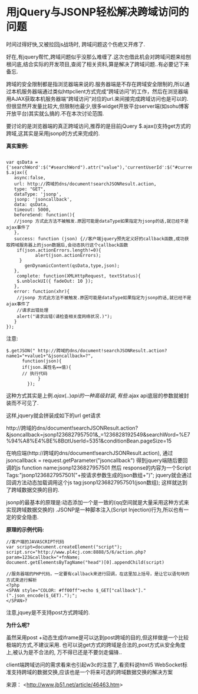 # 用jQuery与JSONP轻松解决跨域访问的问题

时间过得好快,又被拉回js战场时, 跨域问题这个伤疤又开疼了.

好在,有jquery帮忙,跨域问题似乎没那么难缠了.这次也借此机会对跨域问题来给刨根问底,结合实际的开发项目,查阅了相关资料,算是解决了跨域问题..有必要记下来备忘.

跨域的安全限制都是指浏览器端来说的.服务器端是不存在跨域安全限制的,所以通过本机服务器端通过类似httpclient方式完成“跨域访问”的工作，然后在浏览器端用AJAX获取本机服务器端“跨域访问”对应的url.来间接完成跨域访问也是可以的.但很显然开发量比较大,但限制也最少,很多widget开放平台server端(如sohu博客开放平台)其实就么搞的.不在本次讨论范围.

要讨论的是浏览器端的真正跨域访问,推荐的是目前jQuery $.ajax()支持get方式的跨域,这其实是采用jsonp的方式来完成的.

**真实案例:**

```

var qsData = {'searchWord':$("#searchWord").attr("value"),'currentUserId':$("#currentUserId").attr("value"),'conditionBean.pageSize':$("#pageSize").attr("value")};
$.ajax({
   async:false,
   url: http://跨域的dns/document!searchJSONResult.action,
   type: "GET",
   dataType: 'jsonp',
   jsonp: 'jsoncallback',
   data: qsData,
   timeout: 5000,
   beforeSend: function(){
   //jsonp 方式此方法不被触发.原因可能是dataType如果指定为jsonp的话,就已经不是ajax事件了
   },
   success: function (json) {//客户端jquery预先定义好的callback函数,成功获取跨域服务器上的json数据后,会动态执行这个callback函数
    if(json.actionErrors.length!=0){
           alert(json.actionErrors);
     }
       genDynamicContent(qsData,type,json);
   },
    complete: function(XMLHttpRequest, textStatus){
    $.unblockUI({ fadeOut: 10 }); 
   },
   error: function(xhr){
    //jsonp 方式此方法不被触发.原因可能是dataType如果指定为jsonp的话,就已经不是ajax事件了
    //请求出错处理
    alert("请求出错(请检查相关度网络状况.)");
   }
});
```

注意:

```
$.getJSON(" http://跨域的dns/document!searchJSONResult.action?name1="+value1+"&jsoncallback=?",
      function(json){
      if(json.属性名==值){
      // 执行代码
            }
        });
```

这种方式其实是上例$.ajax({..}) api的一种高级封装,有些$.ajax api底层的参数就被封装而不可见了.

这样,jquery就会拼装成如下的url get请求

http://跨域的dns/document!searchJSONResult.action?&jsoncallback=jsonp1236827957501&_=1236828192549&searchWord=%E7%94%A8%E4%BE%8B¤tUserId=5351&conditionBean.pageSize=15

在响应端(http://跨域的dns/document!searchJSONResult.action),
通过 jsoncallback = request.getParameter("jsoncallback") 得到jquery端随后要回调的js function name:jsonp1236827957501
然后 response的内容为一个Script Tags:"jsonp1236827957501("+按请求参数生成的json数组+")"; 
jquery就会通过回调方法动态加载调用这个js tag:jsonp1236827957501(json数组); 
这样就达到了跨域数据交换的目的.

jsonp的最基本的原理是:动态添加一个<script>标签，而script标签的src属性是没有跨域的限制的。这样说来,这种跨域方式其实与ajax XmlHttpRequest协议无关了.
这样其实"jQuery AJAX跨域问题"就成了个伪命题了,jquery $.ajax方法名有误导人之嫌.

如果设为dataType: 'jsonp', 这个$.ajax方法就和ajax XmlHttpRequest没什么关系了,取而代之的则是JSONP协议.

JSONP是一个非官方的协议，它允许在服务器端集成Script tags返回至客户端，通过javascript callback的形式实现跨域访问JSONP即JSON with Padding。由于同源策略的限制，XmlHttpRequest只允许请求当前源（域名、协议、端口）的资源。如果要进行跨域请求，我们可以通过使用html的script标记来进行跨域请求，并在响应中返回要执行的script代码，其中可以直接使用JSON传递javascript对象。这种跨域的通讯方式称为JSONP。

jsonCallback 函数jsonp1236827957501(....): 是浏览器客户端注册的，获取跨域服务器上的json数据后，回调的函数

**Jsonp原理：**

首先在客户端注册一个callback (如:'jsoncallback'), 然后把callback的名字(如:jsonp1236827957501)传给服务器。注意：服务端得到callback的数值后，要用jsonp1236827957501(......)把将要输出的json内容包括起来，此时，服务器生成 json 数据才能被客户端正确接收。

然后以 javascript 语法的方式，生成一个function , function 名字就是传递上来的参数 'jsoncallback'的值 jsonp1236827957501 .

最后将 json 数据直接以入参的方式，放置到 function 中，这样就生成了一段 js 语法的文档，返回给客户端。

客户端浏览器，解析script标签，并执行返回的 javascript 文档，此时javascript文档数据,作为参数，
传入到了客户端预先定义好的 callback 函数(如上例中jquery $.ajax()方法封装的的success: function (json))里.（动态执行回调函数）

可以说jsonp的方式原理上和<script src="http://跨域/...xx.js"></script>是一致的(qq空间就是大量采用这种方式来实现跨域数据交换的) .JSONP是一种脚本注入(Script Injection)行为,所以也有一定的安全隐患.

**原理的示例代码:**

```
//客户端的JAVASCRIPT代码 
var script=document.createElement("script"); 
script.src="http://www.pl4cj.com:8888/5/6/action.php?param=123&callback="+fnName; 
document.getElementsByTagName("head")[0].appendChild(script) 

//服务器端的PHP代码，一定要有callback来进行回调，在这里加上括号，是让它以语句块的方式来进行解析 
<?php 
<SPAN style="COLOR: #ff00ff">echo $_GET["callback"]."(".json_encode($_GET).");"; 
</SPAN>?
```

注意,jquey是不支持post方式跨域的.

**为什么呢?**

虽然采用post +动态生成iframe是可以达到post跨域的目的,但这样做是一个比较极端的方式,不建议采用.
也可以说get方式的跨域是合法的,post方式从安全角度上,被认为是不合法的, 万不得已还是不要剑走偏锋..

client端跨域访问的需求看来也引起w3c的注意了,看资料说html5 WebSocket标准支持跨域的数据交换,应该也是一个将来可选的跨域数据交换的解决方案

来源： <<http://www.jb51.net/article/46463.htm>>

 